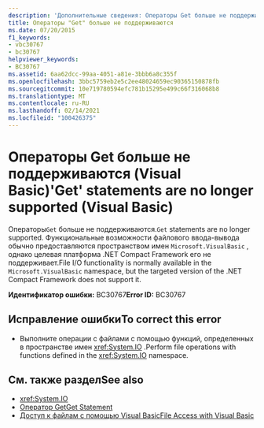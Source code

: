 ```yaml
---
description: 'Дополнительные сведения: Операторы Get больше не поддерживаются (Visual Basic)'
title: Операторы "Get" больше не поддерживаются
ms.date: 07/20/2015
f1_keywords:
- vbc30767
- bc30767
helpviewer_keywords:
- BC30767
ms.assetid: 6aa62dcc-99aa-4051-a81e-3bbb6a8c355f
ms.openlocfilehash: 3bbc5759eb2e5c2ee48024659ec90365150878fb
ms.sourcegitcommit: 10e719780594efc781b15295e499c66f316068b8
ms.translationtype: MT
ms.contentlocale: ru-RU
ms.lasthandoff: 02/14/2021
ms.locfileid: "100426375"
---
```

# <a name="get-statements-are-no-longer-supported-visual-basic"></a><span data-ttu-id="54ae5-103">Операторы Get больше не поддерживаются (Visual Basic)</span><span class="sxs-lookup"><span data-stu-id="54ae5-103">'Get' statements are no longer supported (Visual Basic)</span></span>

<span data-ttu-id="54ae5-104">Операторы`Get` больше не поддерживаются.</span><span class="sxs-lookup"><span data-stu-id="54ae5-104">`Get` statements are no longer supported.</span></span> <span data-ttu-id="54ae5-105">Функциональные возможности файлового ввода-вывода обычно предоставляются пространством имен `Microsoft.VisualBasic` , однако целевая платформа .NET Compact Framework его не поддерживает.</span><span class="sxs-lookup"><span data-stu-id="54ae5-105">File I/O functionality is normally available in the `Microsoft.VisualBasic` namespace, but the targeted version of the .NET Compact Framework does not support it.</span></span>  
  
 <span data-ttu-id="54ae5-106">**Идентификатор ошибки:** BC30767</span><span class="sxs-lookup"><span data-stu-id="54ae5-106">**Error ID:** BC30767</span></span>  
  
## <a name="to-correct-this-error"></a><span data-ttu-id="54ae5-107">Исправление ошибки</span><span class="sxs-lookup"><span data-stu-id="54ae5-107">To correct this error</span></span>  
  
- <span data-ttu-id="54ae5-108">Выполните операции с файлами с помощью функций, определенных в пространстве имен <xref:System.IO> .</span><span class="sxs-lookup"><span data-stu-id="54ae5-108">Perform file operations with functions defined in the <xref:System.IO> namespace.</span></span>  
  
## <a name="see-also"></a><span data-ttu-id="54ae5-109">См. также раздел</span><span class="sxs-lookup"><span data-stu-id="54ae5-109">See also</span></span>

- <xref:System.IO>
- [<span data-ttu-id="54ae5-110">Оператор Get</span><span class="sxs-lookup"><span data-stu-id="54ae5-110">Get Statement</span></span>](../language-reference/statements/get-statement.md)
- [<span data-ttu-id="54ae5-111">Доступ к файлам с помощью Visual Basic</span><span class="sxs-lookup"><span data-stu-id="54ae5-111">File Access with Visual Basic</span></span>](../developing-apps/programming/drives-directories-files/file-access.md)
